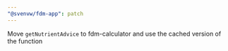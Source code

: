 ```yaml
---
"@svenvw/fdm-app": patch
---
```


Move `getNutrientAdvice` to fdm-calculator and use the cached version of the function
